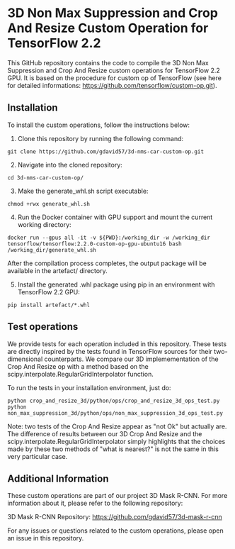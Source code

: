 # 3D Non Max Suppression and Crop And Resize Custom Operation for TensorFlow 2.2

This GitHub repository contains the code to compile the 3D Non Max Suppression and Crop And Resize custom operations for TensorFlow 2.2 GPU. It is based on the procedure for custom op of TensorFlow (see here for detailed informations: https://github.com/tensorflow/custom-op.git).

## Installation

To install the custom operations, follow the instructions below:

1. Clone this repository by running the following command:

```
git clone https://github.com/gdavid57/3d-nms-car-custom-op.git
```

2. Navigate into the cloned repository:
```
cd 3d-nms-car-custom-op/
```

3. Make the generate_whl.sh script executable:

```
chmod +rwx generate_whl.sh
```

4. Run the Docker container with GPU support and mount the current working directory:

```
docker run --gpus all -it -v ${PWD}:/working_dir -w /working_dir tensorflow/tensorflow:2.2.0-custom-op-gpu-ubuntu16 bash /working_dir/generate_whl.sh
```
After the compilation process completes, the output package will be available in the artefact/ directory.

5. Install the generated .whl package using pip in an environment with TensorFlow 2.2 GPU:

```
pip install artefact/*.whl
```

## Test operations

We provide tests for each operation included in this repository. These tests are directly inspired by the tests found in TensorFlow sources for their two-dimensional counterparts. We compare our 3D implemementation of the Crop And Resize op with a method based on the scipy.interpolate.RegularGridInterpolator function.

To run the tests in your installation environment, just do:

```
python crop_and_resize_3d/python/ops/crop_and_resize_3d_ops_test.py
python non_max_suppression_3d/python/ops/non_max_suppression_3d_ops_test.py
```

Note: two tests of the Crop And Resize appear as "not Ok" but actually are. The difference of results between our 3D Crop And Resize and the scipy.interpolate.RegularGridInterpolator simply highlights that the choices made by these two methods of "what is nearest?" is not the same in this very particular case.

## Additional Information

These custom operations are part of our project 3D Mask R-CNN. For more information about it, please refer to the following repository:

3D Mask R-CNN Repository: https://github.com/gdavid57/3d-mask-r-cnn

For any issues or questions related to the custom operations, please open an issue in this repository.